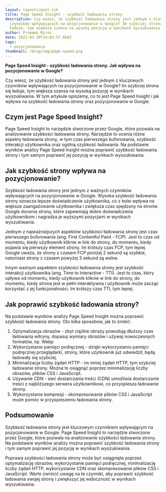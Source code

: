 ```yaml
---
layout: layouts/post.njk
title: Page Speed Insight - szybkość ładowania strony
description: Czy wiesz, że szybkość ładowania strony jest jednym z kluczowych
  czynników wpływających na pozycjonowanie w Google? Im szybciej strona się
  ładuje, tym większa szansa na wysoką pozycję w wynikach wyszukiwania.
author: Przemek Miros
date: 2023-03-30T14:03:57.668Z
tags:
  - pozycjonowanie
thumbnail: /blog/img/page-speed.png
---
```

**Page Speed Insight - szybkość ładowania strony. Jak wpływa na pozycjonowanie w Google?**

Czy wiesz, że szybkość ładowania strony jest jednym z kluczowych czynników wpływających na pozycjonowanie w Google? Im szybciej strona się ładuje, tym większa szansa na wysoką pozycję w wynikach wyszukiwania. W tym artykule opiszemy, co to jest Page Speed Insight i jak wpływa na szybkość ładowania strony oraz pozycjonowanie w Google.

## Czym jest Page Speed Insight?

Page Speed Insight to narzędzie stworzone przez Google, które pozwala na analizowanie szybkości ładowania strony. Narzędzie to ocenia różne aspekty ładowania strony, w tym czas pierwszego buforowania, szybkość interakcji użytkownika oraz ogólną szybkość ładowania. Na podstawie wyników analizy Page Speed Insight można poprawić szybkość ładowania strony i tym samym poprawić jej pozycję w wynikach wyszukiwania.

## Jak szybkość strony wpływa na pozycjonowanie?

Szybkość ładowania strony jest jednym z ważnych czynników wpływających na pozycjonowanie w Google. Wysoka szybkość ładowania strony oznacza lepsze doświadczenie użytkownika, co z kolei wpływa na większe zaangażowanie użytkownika i zwiększa czas spędzony na stronie. Google docenia strony, które zapewniają dobre doświadczenia użytkownikom i nagradza je wyższymi pozycjami w wynikach wyszukiwania.

Jednym z najważniejszych aspektów szybkości ładowania strony jest czas pierwszego buforowania (ang. First Contentful Paint - FCP). Jest to czas od momentu, kiedy użytkownik kliknie w link do strony, do momentu, kiedy pojawia się pierwszy element strony. Im krótszy czas FCP, tym lepiej. Google uważa, że strony z czasem FCP poniżej 2 sekund są szybkie, natomiast strony z czasem powyżej 3 sekund są wolne.

Innym ważnym aspektem szybkości ładowania strony jest szybkość interakcji użytkownika (ang. Time to Interactive - TTI). Jest to czas, który upływa od momentu, kiedy użytkownik kliknie w link do strony, do momentu, kiedy strona jest w pełni interaktywna i użytkownik może zacząć korzystać z jej funkcjonalności. Im krótszy czas TTI, tym lepiej.

## Jak poprawić szybkość ładowania strony?

Na podstawie wyników analizy Page Speed Insight można poprawić szybkość ładowania strony. Oto kilka sposobów, jak to zrobić:

1. Optymalizacja obrazów - zbyt ciężkie obrazy powodują dłuższy czas ładowania witryny, dopasuj wymiary obrazów i używaj nowoczesnych formatów, np. Webp
2. Wykorzystanie pamięci podręcznej - dzięki wykorzystaniu pamięci podręcznej przeglądarki, strony, które użytkownik już odwiedził, będą ładowały się szybciej.
3. Minimalizacja liczby żądań HTTP - im mniej żądań HTTP, tym szybciej ładowanie strony. Można to osiągnąć poprzez minimalizację liczby obrazów, plików CSS i JavaScript.
4. Używanie CDN - sieć dostarczania treści (CDN) umożliwia dostarczanie treści z najbliższego serwera użytkownikowi, co przyspiesza ładowanie strony.
5. Wykorzystanie kompresji - skompresowanie plików CSS i JavaScript może pomóc w przyspieszeniu ładowania strony.

## Podsumowanie

Szybkość ładowania strony jest kluczowym czynnikiem wpływającym na pozycjonowanie w Google. Page Speed Insight to narzędzie stworzone przez Google, które pozwala na analizowanie szybkości ładowania strony. Na podstawie wyników analizy można poprawić szybkość ładowania strony i tym samym poprawić jej pozycję w wynikach wyszukiwania. 

Poprawa szybkości ładowania strony może być osiągnięta poprzez optymalizację obrazów, wykorzystanie pamięci podręcznej, minimalizację liczby żądań HTTP, wykorzystanie CDN oraz skompresowanie plików CSS i JavaScript. Warto zwrócić uwagę na te czynniki, aby poprawić szybkość ładowania swojej strony i zwiększyć jej widoczność w wynikach wyszukiwania.